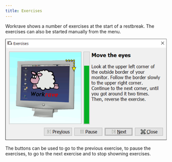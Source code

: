 ```yaml
---
title: Exercises
---
```

Workrave shows a number of exercises at the start of a restbreak. 
The exercises can also be started manually from the menu.

![Exercises](/images/screenshots/exercises.png "")

The buttons can be used to go to the previous exercise, to pause the exercises, to go to the next exercise and to stop showning exercises.
